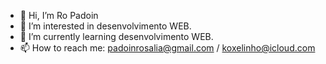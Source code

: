 - 👋 Hi, I’m Ro Padoin
- 👀 I’m interested in desenvolvimento WEB.
- 🌱 I’m currently learning desenvolvimento WEB.
- 📫 How to reach me: padoinrosalia@gmail.com / koxelinho@icloud.com


